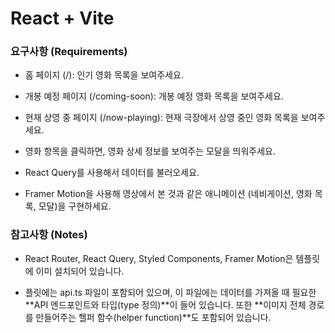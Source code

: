 # React + Vite

### 요구사항 (Requirements)

- 홈 페이지 (/): 인기 영화 목록을 보여주세요.

- 개봉 예정 페이지 (/coming-soon): 개봉 예정 영화 목록을 보여주세요.

- 현재 상영 중 페이지 (/now-playing): 현재 극장에서 상영 중인 영화 목록을 보여주세요.

- 영화 항목을 클릭하면, 영화 상세 정보를 보여주는 모달을 띄워주세요.

- React Query를 사용해서 데이터를 불러오세요.

- Framer Motion을 사용해 영상에서 본 것과 같은 애니메이션 (네비게이션, 영화 목록, 모달)을 구현하세요.

### 참고사항 (Notes)

- React Router, React Query, Styled Components, Framer Motion은 템플릿에 이미 설치되어 있습니다.

- 플릿에는 api.ts 파일이 포함되어 있으며,
  이 파일에는 데이터를 가져올 때 필요한 **API 엔드포인트와 타입(type 정의)**이 들어 있습니다.
  또한 **이미지 전체 경로를 만들어주는 헬퍼 함수(helper function)**도 포함되어 있습니다.
